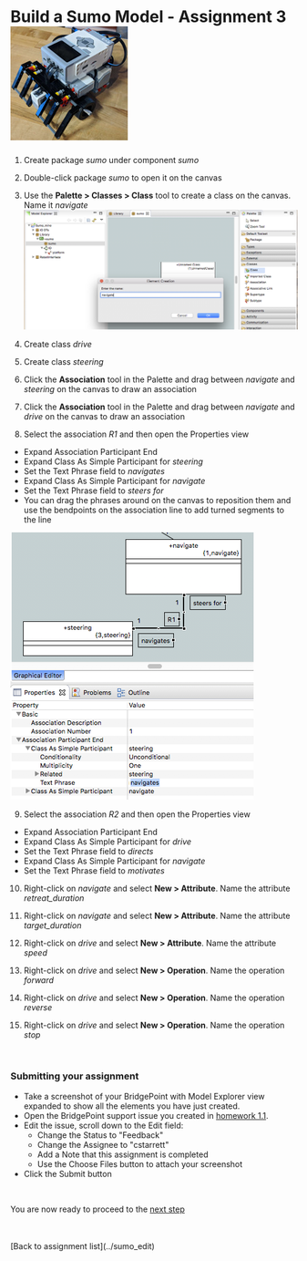 # Build a Sumo Model - Assignment 3  ![robot](../img/sumo_robot.jpg)  

1) Create package *sumo* under component *sumo*   

2) Double-click package *sumo* to open it on the canvas    

3) Use the **Palette > Classes > Class** tool to create a class on the canvas.  Name it
 *navigate*  
![screen](../img/sumo_hw_3.1.png)   

4) Create class *drive*  

5) Create class *steering*  

6) Click the **Association** tool in the Palette and drag between *navigate* and
*steering* on the canvas to draw an association   

7) Click the **Association** tool in the Palette and drag between *navigate* and
*drive* on the canvas to draw an association   

8) Select the association *R1* and then open the Properties view  
  * Expand Association Participant End
  * Expand Class As Simple Participant for *steering*  
  * Set the Text Phrase field to *navigates*  
  * Expand Class As Simple Participant for *navigate*  
  * Set the Text Phrase field to *steers for*  
  * You can drag the phrases around on the canvas to reposition them and use the bendpoints
  on the association line to add turned segments to the line  

![screen](../img/sumo_hw_3.2.png)   

9) Select the association *R2* and then open the Properties view  
  * Expand Association Participant End
  * Expand Class As Simple Participant for *drive*  
  * Set the Text Phrase field to *directs*  
  * Expand Class As Simple Participant for *navigate*  
  * Set the Text Phrase field to *motivates*  

10) Right-click on *navigate* and select **New > Attribute**. Name the 
attribute *retreat_duration*   

11) Right-click on *navigate* and select **New > Attribute**. Name the 
attribute *target_duration*   

12) Right-click on *drive* and select **New > Attribute**. Name the 
attribute *speed*   

13) Right-click on *drive* and select **New > Operation**. Name the 
operation *forward*   

14) Right-click on *drive* and select **New > Operation**. Name the 
operation *reverse*   

15) Right-click on *drive* and select **New > Operation**. Name the 
operation *stop*     

<br/>

### Submitting your assignment
* Take a screenshot of your BridgePoint with Model Explorer view expanded to show all the 
elements you have just created.  
* Open the BridgePoint support issue you created in [homework 1.1](1.1.html). 
* Edit the issue, scroll down to the Edit field:  
  * Change the Status to "Feedback"  
  * Change the Assignee to "cstarrett"  
  * Add a Note that this assignment is completed 
  * Use the Choose Files button to attach your screenshot  
* Click the Submit button  

<br/>

You are now ready to proceed to the [next step](./sumo_create4.html)

<br/>
<br/>
[Back to assignment list](../sumo_edit)  
